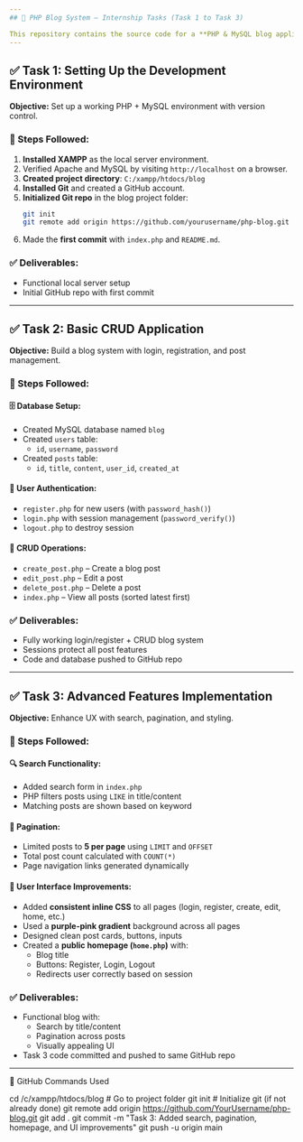 ```yaml
---
## 📝 PHP Blog System — Internship Tasks (Task 1 to Task 3)

This repository contains the source code for a **PHP & MySQL blog application** developed as part of the ApexPlanet internship program. The project is divided into **five tasks**, of which the first three are documented below in detail.
---
```

## ✅ Task 1: Setting Up the Development Environment

**Objective:** Set up a working PHP + MySQL environment with version control.

### 📌 Steps Followed:
1. **Installed XAMPP** as the local server environment.
2. Verified Apache and MySQL by visiting `http://localhost` on a browser.
3. **Created project directory**: `C:/xampp/htdocs/blog`
4. **Installed Git** and created a GitHub account.
5. **Initialized Git repo** in the blog project folder:
   ```bash
   git init
   git remote add origin https://github.com/yourusername/php-blog.git
   ```
6. Made the **first commit** with `index.php` and `README.md`.

### ✅ Deliverables:
- Functional local server setup
- Initial GitHub repo with first commit

-------------------------------------------------------------------------------------------------------------------

## ✅ Task 2: Basic CRUD Application

**Objective:** Build a blog system with login, registration, and post management.

### 📌 Steps Followed:

#### 🗄️ Database Setup:
- Created MySQL database named `blog`
- Created `users` table:
  - `id`, `username`, `password`
- Created `posts` table:
  - `id`, `title`, `content`, `user_id`, `created_at`

#### 🔐 User Authentication:
- `register.php` for new users (with `password_hash()`)
- `login.php` with session management (`password_verify()`)
- `logout.php` to destroy session

#### 📝 CRUD Operations:
- `create_post.php` – Create a blog post
- `edit_post.php` – Edit a post
- `delete_post.php` – Delete a post
- `index.php` – View all posts (sorted latest first)

### ✅ Deliverables:
- Fully working login/register + CRUD blog system
- Sessions protect all post features
- Code and database pushed to GitHub repo

----------------------------------------------------------------------------------------------------------

## ✅ Task 3: Advanced Features Implementation

**Objective:** Enhance UX with search, pagination, and styling.

### 📌 Steps Followed:

#### 🔍 Search Functionality:
- Added search form in `index.php`
- PHP filters posts using `LIKE` in title/content
- Matching posts are shown based on keyword

#### 📄 Pagination:
- Limited posts to **5 per page** using `LIMIT` and `OFFSET`
- Total post count calculated with `COUNT(*)`
- Page navigation links generated dynamically

#### 🎨 User Interface Improvements:
- Added **consistent inline CSS** to all pages (login, register, create, edit, home, etc.)
- Used a **purple-pink gradient** background across all pages
- Designed clean post cards, buttons, inputs
- Created a **public homepage (`home.php`)** with:
  - Blog title
  - Buttons: Register, Login, Logout
  - Redirects user correctly based on session

### ✅ Deliverables:
- Functional blog with:
  - Search by title/content
  - Pagination across posts
  - Visually appealing UI
- Task 3 code committed and pushed to same GitHub repo

---
📌 GitHub Commands Used

cd /c/xampp/htdocs/blog     # Go to project folder
git init                    # Initialize git (if not already done)
git remote add origin https://github.com/YourUsername/php-blog.git
git add .
git commit -m "Task 3: Added search, pagination, homepage, and UI improvements"
git push -u origin main
